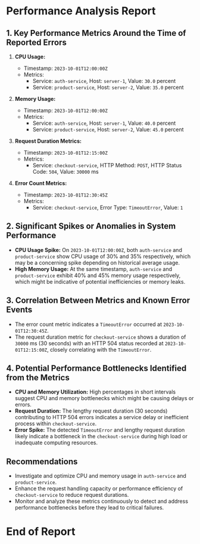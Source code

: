 # Performance Analysis Report

## 1. Key Performance Metrics Around the Time of Reported Errors
1. **CPU Usage:**
   - Timestamp: `2023-10-01T12:00:00Z`
   - Metrics:
     - Service: `auth-service`, Host: `server-1`, Value: `30.0` percent
     - Service: `product-service`, Host: `server-2`, Value: `35.0` percent

2. **Memory Usage:**
   - Timestamp: `2023-10-01T12:00:00Z`
   - Metrics:
     - Service: `auth-service`, Host: `server-1`, Value: `40.0` percent
     - Service: `product-service`, Host: `server-2`, Value: `45.0` percent
  
3. **Request Duration Metrics:**
   - Timestamp: `2023-10-01T12:15:00Z`
   - Metrics:
     - Service: `checkout-service`, HTTP Method: `POST`, HTTP Status Code: `504`, Value: `30000` ms
  
4. **Error Count Metrics:**
   - Timestamp: `2023-10-01T12:30:45Z`
   - Metrics:
     - Service: `checkout-service`, Error Type: `TimeoutError`, Value: `1`

## 2. Significant Spikes or Anomalies in System Performance
- **CPU Usage Spike:** On `2023-10-01T12:00:00Z`, both `auth-service` and `product-service` show CPU usage of 30% and 35% respectively, which may be a concerning spike depending on historical average usage.
- **High Memory Usage:** At the same timestamp, `auth-service` and `product-service` exhibit 40% and 45% memory usage respectively, which might be indicative of potential inefficiencies or memory leaks.

## 3. Correlation Between Metrics and Known Error Events
- The error count metric indicates a `TimeoutError` occurred at `2023-10-01T12:30:45Z`. 
- The request duration metric for `checkout-service` shows a duration of `30000` ms (30 seconds) with an HTTP 504 status recorded at `2023-10-01T12:15:00Z`, closely correlating with the `TimeoutError`.

## 4. Potential Performance Bottlenecks Identified from the Metrics
- **CPU and Memory Utilization:** High percentages in short intervals suggest CPU and memory bottlenecks which might be causing delays or errors.
- **Request Duration:** The lengthy request duration (30 seconds) contributing to HTTP 504 errors indicates a service delay or inefficient process within `checkout-service`.
- **Error Spike:** The detected `TimeoutError` and lengthy request duration likely indicate a bottleneck in the `checkout-service` during high load or inadequate computing resources.

## Recommendations
- Investigate and optimize CPU and memory usage in `auth-service` and `product-service`.
- Enhance the request handling capacity or performance efficiency of `checkout-service` to reduce request durations.
- Monitor and analyze these metrics continuously to detect and address performance bottlenecks before they lead to critical failures.

# End of Report